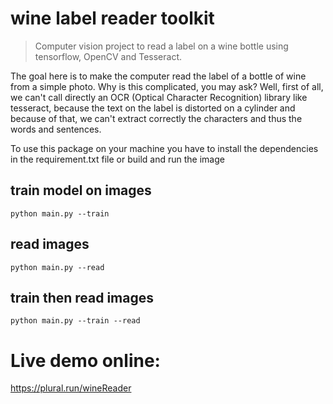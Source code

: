 # wine label reader toolkit

> Computer vision project to read a label on a wine bottle using tensorflow, OpenCV and Tesseract.

The goal here is to make the computer read the label of a bottle of wine from a simple photo. Why is this complicated, you may ask? Well, first of all, we can't call directly an OCR (Optical Character Recognition) library like tesseract, because the text on the label is distorted on a cylinder and because of that, we can't extract correctly the characters and thus the words and sentences.

To use this package on your machine you have to install the dependencies in the requirement.txt file or build and run the image 
## train model on images
```
python main.py --train
```
## read images
```
python main.py --read
```
## train then read images
```
python main.py --train --read
```

# Live demo online:
https://plural.run/wineReader
